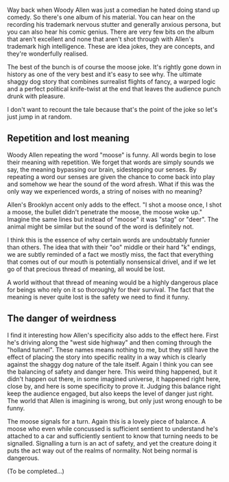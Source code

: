 Way back when Woody Allen was just a comedian he hated doing stand up comedy. So there's one album of his material. You can hear on the recording his trademark nervous stutter and generally anxious persona, but you can also hear his comic genius. There are very few bits on the album that aren't excellent and none that aren't shot through with Allen's trademark high intelligence. These are idea jokes, they are concepts, and they're wonderfully realised. 

The best of the bunch is of course the moose joke. It's rightly gone down in history as one of the very best and it's easy to see why. The ultimate shaggy dog story that combines surrealist flights of fancy, a warped logic and a perfect political knife-twist at the end that leaves the audience punch drunk with pleasure.

I don't want to recount the tale because that's the point of the joke so let's just jump in at random. 

## Repetition and lost meaning

Woody Allen repeating the word "moose" is funny. All words begin to lose their meaning with repetition. We forget that words are simply sounds we say, the meaning bypassing our brain, sidestepping our senses. By repeating a word our senses are given the chance to come back into play and somehow we hear the sound of the word afresh. What if this was the only way we experienced words, a string of noises with no meaning? 

Allen's Brooklyn accent only adds to the effect. "I shot a moose once, I shot a moose, the bullet didn't penetrate the moose, the moose woke up." Imagine the same lines but instead of "moose" it was "stag" or "deer". The animal might be similar but the sound of the word is definitely not. 

I think this is the essence of why certain words are undoubtably funnier than others. The idea that with their "oo" middle or their hard "k" endings, we are subtly reminded of a fact we mostly miss, the fact that everything that comes out of our mouth is potentially nonsensical drivel, and if we let go of that precious thread of meaning, all would be lost. 

A world without that thread of meaning would be a highly dangerous place for beings who rely on it so thoroughly for their survival. The fact that the meaning is  never quite lost is the safety we need to find it funny.

## The danger of weirdness

I find it interesting how Allen's specificity also adds to the effect here. First he's driving along the "west side highway" and then coming through the "holland tunnel". These names means nothing to me, but they still have the effect of placing the story into specific reality in a way which is clearly against the shaggy dog nature of the tale itself. Again I think you can see the balancing of safety and danger here. This weird thing happened, but it didn't happen out there, in some imagined universe, it happened right here, close by, and here is some specificity to prove it. Judging this balance right keep the audience engaged, but also keeps the level of danger just right. The world that Allen is imagining is wrong, but only just wrong enough to be funny.

The moose signals for a turn. Again this is a lovely piece of balance. A moose who even while concussed is sufficient sentient to understand he's attached to a car and sufficiently sentient to know that turning needs to be signalled. Signalling a turn is an act of safety, and yet the creature doing it puts the act way out of the realms of normality. Not being normal is dangerous.

(To be completed...)

